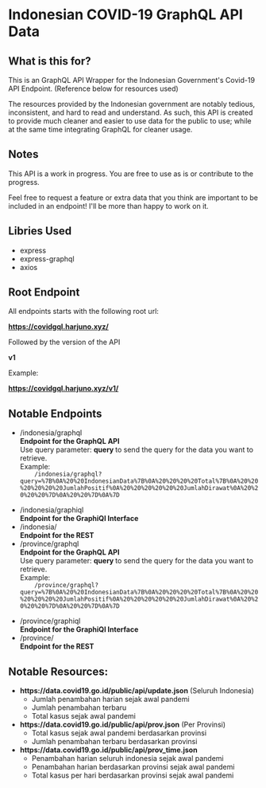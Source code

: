 # Indonesian COVID-19 GraphQL API Data

## What is this for?

This is an GraphQL API Wrapper for the Indonesian Government's Covid-19 API Endpoint. (Reference below for resources used)

The resources provided by the Indonesian government are notably tedious, inconsistent, and hard to read and understand. As such, this API is created to provide much cleaner and easier to use data for the public to use; while at the same time integrating GraphQL for cleaner usage.

## Notes

This API is a work in progress. You are free to use as is or contribute to the progress.

Feel free to request a feature or extra data that you think are important to be included in an endpoint! I'll be more than happy to work on it.

## Libries Used

<ul>
  <li> express </li>
  <li> express-graphql </li>
  <li> axios </li>
</ul>

## Root Endpoint

All endpoints starts with the following root url:

<strong>https://covidgql.harjuno.xyz/</strong>

Followed by the version of the API

<strong> v1 </strong>

Example:

<strong> https://covidgql.harjuno.xyz/v1/ </strong>

## Notable Endpoints

<ul>
  <li>
    /indonesia/graphql <br>
    <strong> Endpoint for the GraphQL API </strong> <br>
    Use query parameter: <strong> query </strong> to send the query for the data you want to retrieve. <br>
    Example:
    <code>
    /indonesia/graphql?query=%7B%0A%20%20IndonesianData%7B%0A%20%20%20%20Total%7B%0A%20%20%20%20%20%20JumlahPositif%0A%20%20%20%20%20%20JumlahDirawat%0A%20%20%20%20%7D%0A%20%20%7D%0A%7D
    </code>
  </li>
  <li>
    /indonesia/graphiql <br>
    <strong> Endpoint for the GraphiQl Interface </strong>
  </li>
  <li>
    /indonesia/ <br>
    <strong> Endpoint for the REST</strong>
  </li>
  <li>
    /province/graphql <br>
    <strong> Endpoint for the GraphQL API </strong> <br>
    Use query parameter: <strong> query </strong> to send the query for the data you want to retrieve. <br>
    Example:
    <code>
    /province/graphql?query=%7B%0A%20%20IndonesianData%7B%0A%20%20%20%20Total%7B%0A%20%20%20%20%20%20JumlahPositif%0A%20%20%20%20%20%20JumlahDirawat%0A%20%20%20%20%7D%0A%20%20%7D%0A%7D
    </code>
  </li>
  <li>
    /province/graphiql <br>
    <strong> Endpoint for the GraphiQl Interface </strong>
  </li>
  <li>
    /province/ <br>
    <strong> Endpoint for the REST</strong>
  </li>
</ul>

## Notable Resources:

<ul>
  <li><strong>https://data.covid19.go.id/public/api/update.json</strong> (Seluruh Indonesia)
    <br>
    <ul>
      <li>
        Jumlah penambahan harian sejak awal pandemi
      </li>
      <li>
        Jumlah penambahan terbaru
      </li>
      <li>
        Total kasus sejak awal pandemi
      </li>
    </ul>
  </li>
  <li><strong>https://data.covid19.go.id/public/api/prov.json</strong> (Per Provinsi)
    <br>
    <ul>
      <li>
        Total kasus sejak awal pandemi berdasarkan provinsi
      </li>
      <li>
        Jumlah penambahan terbaru berdasarkan provinsi
      </li>
    </ul>
  </li>
  <li><strong>https://data.covid19.go.id/public/api/prov_time.json</strong>
    <br>
    <ul>
      <li>
        Penambahan harian seluruh indonesia sejak awal pandemi
      </li>
      <li>
        Penambahan harian berdasarkan provinsi sejak awal pandemi
      </li>
      <li>
        Total kasus per hari berdasarkan provinsi sejak awal pandemi
      </li>
    </ul>
  </li>
</ul>
